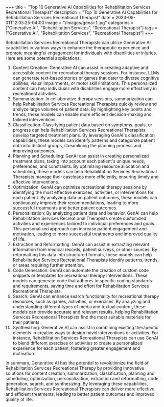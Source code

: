 +++
title = "Top 10 Generative AI Capabilities for Rehabilitation Services Recreational Therapist"
description = "Top 10 Generative AI Capabilities for Rehabilitation Services Recreational Therapist"
date = 2023-09-01T12:05:25-04:00
image = "/images/genai-1.jpg"
categories = ["Generative AI", "Rehabilitation Services", "Recreational Therapist"]
tags = ["Generative AI", "Rehabilitation Services", "Recreational Therapist"]
+++

Rehabilitation Services Recreational Therapists can utilize Generative AI capabilities in various ways to enhance the therapeutic experience and promote meaningful engagement for individuals with disabilities or injuries. Here are some potential applications:

1. Content Creation: Generative AI can assist in creating adaptive and accessible content for recreational therapy sessions. For instance, LLMs can generate text-based stories or games that cater to diverse cognitive abilities, visual impairments, or motor skill limitations. This personalized content can help individuals with disabilities engage more effectively in recreational activities.
2. Summarization: In collaborative therapy sessions, summarization can help Rehabilitation Services Recreational Therapists quickly review and analyze large volumes of patient data. By highlighting key points and trends, these models can enable more efficient decision-making and tailored interventions.
3. Classification: Classifying patient data based on symptoms, goals, or progress can help Rehabilitation Services Recreational Therapists develop targeted treatment plans. By leveraging GenAI's classification capabilities, these models can identify patterns and categorize patient data into distinct groups, streamlining the planning process and improving outcomes.
4. Planning and Scheduling: GenAI can assist in creating personalized treatment plans, taking into account each patient's unique needs, preferences, and constraints. By optimizing resource allocation and scheduling, these models can help Rehabilitation Services Recreational Therapists manage their caseloads more efficiently, ensuring timely and effective interventions.
5. Optimization: GenAI can optimize recreational therapy sessions by identifying the most effective exercises, activities, or interventions for each patient. By analyzing data on patient outcomes, these models can continuously improve their recommendations, leading to more successful treatments and better patient outcomes.
6. Personalization: By analyzing patient data and behavior, GenAI can help Rehabilitation Services Recreational Therapists create customized activities and experiences tailored to individual preferences and goals. This personalized approach can increase patient engagement and motivation, leading to more successful treatments and improved quality of life.
7. Extraction and Reformatting: GenAI can assist in extracting relevant information from medical records, patient surveys, or other sources. By reformatting this data into structured formats, these models can help Rehabilitation Services Recreational Therapists identify patterns, trends, or areas requiring further attention.
8. Code Generation: GenAI can automate the creation of custom code snippets or templates for recreational therapy interventions. These models can generate code that adheres to specific coding standards and requirements, saving time and effort for Rehabilitation Services Recreational Therapists.
9. Search: GenAI can enhance search functionality for recreational therapy resources, such as games, activities, or exercises. By analyzing and understanding different types of media and textual content, these models can provide accurate and relevant results, helping Rehabilitation Services Recreational Therapists find the most suitable materials for their patients.
10. Synthesizing: Generative AI can assist in combining existing therapeutic elements in creative ways to design novel interventions or activities. For instance, Rehabilitation Services Recreational Therapists can use GenAI to blend different exercises or activities to create a personalized experience for each patient, fostering greater engagement and motivation.

In summary, Generative AI has the potential to revolutionize the field of Rehabilitation Services Recreational Therapy by providing innovative solutions for content creation, summarization, classification, planning and scheduling, optimization, personalization, extraction and reformatting, code generation, search, and synthesizing. By leveraging these capabilities, Rehabilitation Services Recreational Therapists can deliver more effective and efficient treatments, leading to better patient outcomes and improved quality of life.